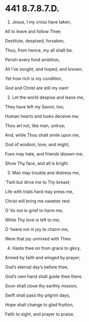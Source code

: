# 441 8.7.8.7.D.

1.  Jesus, I my cross have taken,

All to leave and follow Thee;

Destitute, despised, forsaken,

Thou, from hence, my all shalt be.

Perish every fond ambition,

All I’ve sought, and hoped, and known;

Yet how rich is my condition,

God and Christ are still my own!

2.  Let the world despise and leave me,

They have left my Savior, too;

Human hearts and looks deceive me;

Thou art not, like man, untrue;

And, while Thou shalt smile upon me,

God of wisdom, love, and might,

Foes may hate, and friends disown me;

Show Thy face, and all is bright.

3.  Man may trouble and distress me,

‘Twill but drive me to Thy breast;

Life with trials hard may press me,

Christ will bring me sweeter rest.

O ’tis not in grief to harm me,

While Thy love is left to me;

O ‘twere not in joy to charm me,

Were that joy unmixed with Thee.

4.  Haste thee on from grace to glory,

Armed by faith and winged by prayer;

God’s eternal day’s before thee,

God’s own hand shall guide thee there.

Soon shall close thy earthly mission,

Swift shall pass thy pilgrim days,

Hope shall change to glad fruition,

Faith to sight, and prayer to praise.

